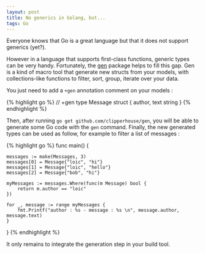 ```yaml
---
layout: post
title: No generics in Golang, but...
tags: Go
---
```


Everyone knows that Go is a great language but that it does not support generics (yet?).

However in a language that supports first-class functions, generic types can be very handy. 
Fortunately, the [gen](http://clipperhouse.github.io/gen/) package helps to fill this gap.
Gen is a kind of macro tool that generate new structs from your models, with collections-like functions to filter, sort, group, iterate over your data.

You just need to add a `+gen` annotation comment on your models :

{% highlight go %} 
// +gen
type Message struct {
	author, text string
}
{% endhighlight %}

Then, after running `go get github.com/clipperhouse/gen`, you will be able to generate some Go code with the `gen` command. 
Finally, the new generated types can be used as follow, for example to filter a list of messages : 

{% highlight go %} 
func main() {

	messages := make(Messages, 3)
	messages[0] = Message{"loic", "hi"}
	messages[1] = Message{"loic", "hello"}
	messages[2] = Message{"bob", "hi"}

	myMessages := messages.Where(func(m Message) bool {
		return m.author == "loic"
	})

	for _, message := range myMessages {
		fmt.Printf("author : %s - message : %s \n", message.author, message.text)
	}

}
{% endhighlight %}

It only remains to integrate the generation step in your build tool.
